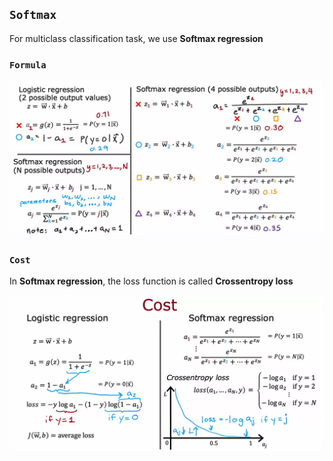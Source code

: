 ## `Softmax`

For multiclass classification task, we use **Softmax regression**

### `Formula`

![Alt text](<ref img/2.1.png>)

### `Cost`

In **Softmax regression**, the loss function is called **Crossentropy loss**

![Alt text](<ref img/2.2.png>)